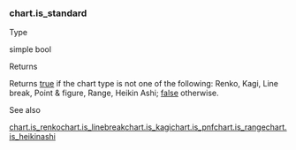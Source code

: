 ### chart.is\_standard

Type

simple bool

Returns

Returns [true](#const_true) if the chart type is not one of the following: Renko, Kagi, Line break, Point & figure, Range, Heikin Ashi; [false](#const_false) otherwise.

See also

[chart.is\_renko](#var_chart.is_renko)[chart.is\_linebreak](#var_chart.is_linebreak)[chart.is\_kagi](#var_chart.is_kagi)[chart.is\_pnf](#var_chart.is_pnf)[chart.is\_range](#var_chart.is_range)[chart.is\_heikinashi](#var_chart.is_heikinashi)
